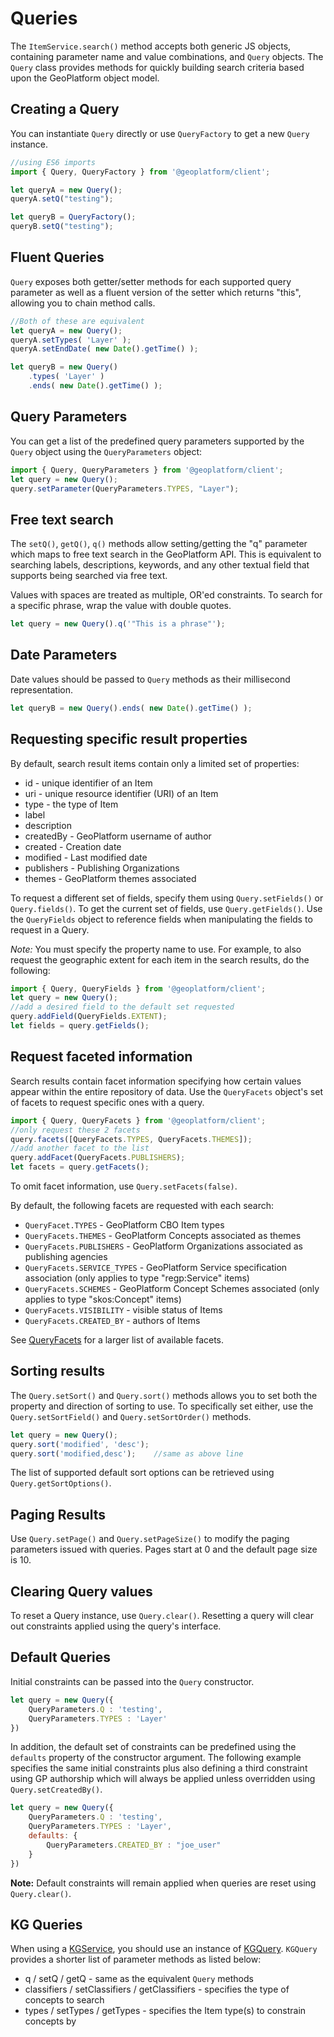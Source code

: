 # Queries

The `ItemService.search()` method accepts both generic JS objects, containing
parameter name and value combinations, and `Query` objects. The `Query` class
provides methods for quickly building search criteria based upon the GeoPlatform object model.

## Creating a Query
You can instantiate `Query` directly or use `QueryFactory` to get a new `Query` instance.

```javascript
//using ES6 imports
import { Query, QueryFactory } from '@geoplatform/client';

let queryA = new Query();
queryA.setQ("testing");

let queryB = QueryFactory();
queryB.setQ("testing");
```

## Fluent Queries

`Query` exposes both getter/setter methods for each supported query parameter as well
as a fluent version of the setter which returns "this", allowing you to chain
method calls.

```javascript
//Both of these are equivalent
let queryA = new Query();
queryA.setTypes( 'Layer' );
queryA.setEndDate( new Date().getTime() );

let queryB = new Query()
    .types( 'Layer' )
    .ends( new Date().getTime() );
```


## Query Parameters
You can get a list of the predefined query parameters supported by the
`Query` object using the `QueryParameters` object:

```javascript
import { Query, QueryParameters } from '@geoplatform/client';
let query = new Query();
query.setParameter(QueryParameters.TYPES, "Layer");
```

## Free text search

The `setQ()`, `getQ()`, `q()` methods allow setting/getting the "q" parameter which
maps to free text search in the GeoPlatform API.  This is equivalent to searching
labels, descriptions, keywords, and any other textual field that supports being searched
via free text.

Values with spaces are treated as multiple, OR'ed constraints. To search for a specific
phrase, wrap the value with double quotes.

```javascript
let query = new Query().q('"This is a phrase"');
```

## Date Parameters
Date values should be passed to `Query` methods as their millisecond representation.

```javascript
let queryB = new Query().ends( new Date().getTime() );
```

## Requesting specific result properties
By default, search result items contain only a limited set of properties:

- id - unique identifier of an Item
- uri - unique resource identifier (URI) of an Item
- type - the type of Item
- label
- description
- createdBy - GeoPlatform username of author
- created - Creation date
- modified - Last modified date
- publishers - Publishing Organizations
- themes - GeoPlatform themes associated

To request a different set of fields, specify them using `Query.setFields()` or
`Query.fields()`. To get the current set of fields, use `Query.getFields()`.  Use
the `QueryFields` object to reference fields when manipulating the fields to request
in a Query.

_Note:_ You must specify the property name to use. For example, to also request
the geographic extent for each item in the search results, do the following:

```javascript
import { Query, QueryFields } from '@geoplatform/client';
let query = new Query();
//add a desired field to the default set requested
query.addField(QueryFields.EXTENT);
let fields = query.getFields();
```


## Request faceted information
Search results contain facet information specifying how certain values appear
within the entire repository of data.  Use the `QueryFacets` object's set of
facets to request specific ones with a query.

```javascript
import { Query, QueryFacets } from '@geoplatform/client';
//only request these 2 facets
query.facets([QueryFacets.TYPES, QueryFacets.THEMES]);
//add another facet to the list
query.addFacet(QueryFacets.PUBLISHERS);
let facets = query.getFacets();
```

To omit facet information, use `Query.setFacets(false)`.


By default, the following facets are requested with each search:

- `QueryFacet.TYPES` - GeoPlatform CBO Item types
- `QueryFacets.THEMES` - GeoPlatform Concepts associated as themes
- `QueryFacets.PUBLISHERS` - GeoPlatform Organizations associated as publishing agencies
- `QueryFacets.SERVICE_TYPES` - GeoPlatform Service specification association (only applies to type "regp:Service" items)
- `QueryFacets.SCHEMES` - GeoPlatform Concept Schemes associated (only applies to type "skos:Concept" items)
- `QueryFacets.VISIBILITY` - visible status of Items
- `QueryFacets.CREATED_BY` - authors of Items

See [QueryFacets](../src/shared/query.js) for a larger list of available facets.


## Sorting results

The `Query.setSort()` and `Query.sort()` methods allows you to set both the property
and direction of sorting to use. To specifically set either, use the `Query.setSortField()`
and `Query.setSortOrder()` methods.

```javascript
let query = new Query();
query.sort('modified', 'desc');
query.sort('modified,desc');    //same as above line
```

The list of supported default sort options can be retrieved using `Query.getSortOptions()`.

## Paging Results

Use `Query.setPage()` and `Query.setPageSize()` to modify the paging parameters issued
with queries.  Pages start at 0 and the default page size is 10.


## Clearing Query values

To reset a Query instance, use `Query.clear()`.  Resetting a query will clear out
constraints applied using the query's interface.

## Default Queries

Initial constraints can be passed into the `Query` constructor.  

```javascript
let query = new Query({
    QueryParameters.Q : 'testing',
    QueryParameters.TYPES : 'Layer'
})
```

In addition, the default set of constraints can be predefined using the
`defaults` property of the constructor argument. The following example specifies
the same initial constraints plus also defining a third constraint using GP authorship
which will always be applied unless overridden using `Query.setCreatedBy()`.  

```javascript
let query = new Query({
    QueryParameters.Q : 'testing',
    QueryParameters.TYPES : 'Layer',
    defaults: {
        QueryParameters.CREATED_BY : "joe_user"
    }
})
```

__Note:__ Default constraints will remain applied when queries are reset using
`Query.clear()`.


## KG Queries

When using a [KGService](../src/services/kg.js), you should use an instance of
[KGQuery](../src/shared/kg-query.js).  `KGQuery` provides a shorter list of parameter
methods as listed below:

- q / setQ / getQ - same as the equivalent `Query` methods
- classifiers / setClassifiers  / getClassifiers - specifies the type of concepts to search
- types / setTypes / getTypes - specifies the Item type(s) to constrain concepts by
